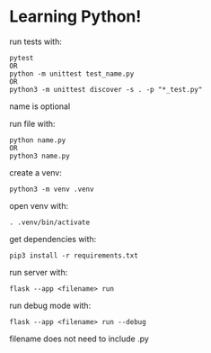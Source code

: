 # Learning Python!

run tests with:

    pytest
    OR
    python -m unittest test_name.py
    OR
    python3 -m unittest discover -s . -p "*_test.py"

name is optional

run file with:

    python name.py
    OR
    python3 name.py
    
create a venv:
 
	python3 -m venv .venv

open venv with:

	. .venv/bin/activate

get dependencies with:

    pip3 install -r requirements.txt

run server with:

	flask --app <filename> run

run debug mode with:

	flask --app <filename> run --debug

filename does not need to include .py
